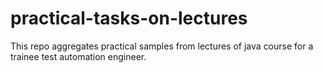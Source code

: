 # practical-tasks-on-lectures
This repo aggregates practical samples from lectures of java course for a trainee test automation engineer.
